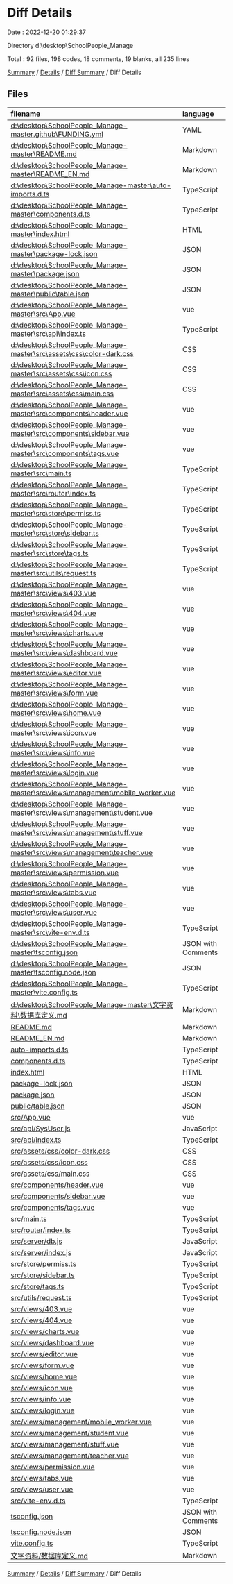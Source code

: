 # Diff Details

Date : 2022-12-20 01:29:37

Directory d:\\desktop\\SchoolPeople_Manage

Total : 92 files,  198 codes, 18 comments, 19 blanks, all 235 lines

[Summary](results.md) / [Details](details.md) / [Diff Summary](diff.md) / Diff Details

## Files
| filename | language | code | comment | blank | total |
| :--- | :--- | ---: | ---: | ---: | ---: |
| [d:\desktop\SchoolPeople_Manage-master\.github\FUNDING.yml](/d:%5Cdesktop%5CSchoolPeople_Manage-master%5C.github%5CFUNDING.yml) | YAML | -10 | -1 | -2 | -13 |
| [d:\desktop\SchoolPeople_Manage-master\README.md](/d:%5Cdesktop%5CSchoolPeople_Manage-master%5CREADME.md) | Markdown | -65 | 0 | -18 | -83 |
| [d:\desktop\SchoolPeople_Manage-master\README_EN.md](/d:%5Cdesktop%5CSchoolPeople_Manage-master%5CREADME_EN.md) | Markdown | -93 | 0 | -27 | -120 |
| [d:\desktop\SchoolPeople_Manage-master\auto-imports.d.ts](/d:%5Cdesktop%5CSchoolPeople_Manage-master%5Cauto-imports.d.ts) | TypeScript | -3 | -1 | -2 | -6 |
| [d:\desktop\SchoolPeople_Manage-master\components.d.ts](/d:%5Cdesktop%5CSchoolPeople_Manage-master%5Ccomponents.d.ts) | TypeScript | -49 | -3 | -3 | -55 |
| [d:\desktop\SchoolPeople_Manage-master\index.html](/d:%5Cdesktop%5CSchoolPeople_Manage-master%5Cindex.html) | HTML | -18 | -1 | -3 | -22 |
| [d:\desktop\SchoolPeople_Manage-master\package-lock.json](/d:%5Cdesktop%5CSchoolPeople_Manage-master%5Cpackage-lock.json) | JSON | -1,237 | 0 | -1 | -1,238 |
| [d:\desktop\SchoolPeople_Manage-master\package.json](/d:%5Cdesktop%5CSchoolPeople_Manage-master%5Cpackage.json) | JSON | -37 | 0 | -1 | -38 |
| [d:\desktop\SchoolPeople_Manage-master\public\table.json](/d:%5Cdesktop%5CSchoolPeople_Manage-master%5Cpublic%5Ctable.json) | JSON | -40 | 0 | 0 | -40 |
| [d:\desktop\SchoolPeople_Manage-master\src\App.vue](/d:%5Cdesktop%5CSchoolPeople_Manage-master%5Csrc%5CApp.vue) | vue | -7 | 0 | -2 | -9 |
| [d:\desktop\SchoolPeople_Manage-master\src\api\index.ts](/d:%5Cdesktop%5CSchoolPeople_Manage-master%5Csrc%5Capi%5Cindex.ts) | TypeScript | -7 | 0 | -2 | -9 |
| [d:\desktop\SchoolPeople_Manage-master\src\assets\css\color-dark.css](/d:%5Cdesktop%5CSchoolPeople_Manage-master%5Csrc%5Cassets%5Ccss%5Ccolor-dark.css) | CSS | -28 | 0 | 0 | -28 |
| [d:\desktop\SchoolPeople_Manage-master\src\assets\css\icon.css](/d:%5Cdesktop%5CSchoolPeople_Manage-master%5Csrc%5Cassets%5Ccss%5Cicon.css) | CSS | -4 | 0 | 0 | -4 |
| [d:\desktop\SchoolPeople_Manage-master\src\assets\css\main.css](/d:%5Cdesktop%5CSchoolPeople_Manage-master%5Csrc%5Cassets%5Ccss%5Cmain.css) | CSS | -160 | -4 | -37 | -201 |
| [d:\desktop\SchoolPeople_Manage-master\src\components\header.vue](/d:%5Cdesktop%5CSchoolPeople_Manage-master%5Csrc%5Ccomponents%5Cheader.vue) | vue | -150 | -4 | -6 | -160 |
| [d:\desktop\SchoolPeople_Manage-master\src\components\sidebar.vue](/d:%5Cdesktop%5CSchoolPeople_Manage-master%5Csrc%5Ccomponents%5Csidebar.vue) | vue | -138 | 0 | -10 | -148 |
| [d:\desktop\SchoolPeople_Manage-master\src\components\tags.vue](/d:%5Cdesktop%5CSchoolPeople_Manage-master%5Csrc%5Ccomponents%5Ctags.vue) | vue | -154 | 0 | -15 | -169 |
| [d:\desktop\SchoolPeople_Manage-master\src\main.ts](/d:%5Cdesktop%5CSchoolPeople_Manage-master%5Csrc%5Cmain.ts) | TypeScript | -28 | -2 | -4 | -34 |
| [d:\desktop\SchoolPeople_Manage-master\src\router\index.ts](/d:%5Cdesktop%5CSchoolPeople_Manage-master%5Csrc%5Crouter%5Cindex.ts) | TypeScript | -135 | -1 | -4 | -140 |
| [d:\desktop\SchoolPeople_Manage-master\src\store\permiss.ts](/d:%5Cdesktop%5CSchoolPeople_Manage-master%5Csrc%5Cstore%5Cpermiss.ts) | TypeScript | -21 | 0 | -3 | -24 |
| [d:\desktop\SchoolPeople_Manage-master\src\store\sidebar.ts](/d:%5Cdesktop%5CSchoolPeople_Manage-master%5Csrc%5Cstore%5Csidebar.ts) | TypeScript | -14 | 0 | -2 | -16 |
| [d:\desktop\SchoolPeople_Manage-master\src\store\tags.ts](/d:%5Cdesktop%5CSchoolPeople_Manage-master%5Csrc%5Cstore%5Ctags.ts) | TypeScript | -51 | 0 | -3 | -54 |
| [d:\desktop\SchoolPeople_Manage-master\src\utils\request.ts](/d:%5Cdesktop%5CSchoolPeople_Manage-master%5Csrc%5Cutils%5Crequest.ts) | TypeScript | -27 | 0 | -5 | -32 |
| [d:\desktop\SchoolPeople_Manage-master\src\views\403.vue](/d:%5Cdesktop%5CSchoolPeople_Manage-master%5Csrc%5Cviews%5C403.vue) | vue | -51 | 0 | -4 | -55 |
| [d:\desktop\SchoolPeople_Manage-master\src\views\404.vue](/d:%5Cdesktop%5CSchoolPeople_Manage-master%5Csrc%5Cviews%5C404.vue) | vue | -51 | 0 | -4 | -55 |
| [d:\desktop\SchoolPeople_Manage-master\src\views\charts.vue](/d:%5Cdesktop%5CSchoolPeople_Manage-master%5Csrc%5Cviews%5Ccharts.vue) | vue | -124 | 0 | -4 | -128 |
| [d:\desktop\SchoolPeople_Manage-master\src\views\dashboard.vue](/d:%5Cdesktop%5CSchoolPeople_Manage-master%5Csrc%5Cviews%5Cdashboard.vue) | vue | -270 | 0 | -25 | -295 |
| [d:\desktop\SchoolPeople_Manage-master\src\views\editor.vue](/d:%5Cdesktop%5CSchoolPeople_Manage-master%5Csrc%5Cviews%5Ceditor.vue) | vue | -34 | 0 | -4 | -38 |
| [d:\desktop\SchoolPeople_Manage-master\src\views\form.vue](/d:%5Cdesktop%5CSchoolPeople_Manage-master%5Csrc%5Cviews%5Cform.vue) | vue | -154 | 0 | -3 | -157 |
| [d:\desktop\SchoolPeople_Manage-master\src\views\home.vue](/d:%5Cdesktop%5CSchoolPeople_Manage-master%5Csrc%5Cviews%5Chome.vue) | vue | -25 | 0 | -2 | -27 |
| [d:\desktop\SchoolPeople_Manage-master\src\views\icon.vue](/d:%5Cdesktop%5CSchoolPeople_Manage-master%5Csrc%5Cviews%5Cicon.vue) | vue | -209 | 0 | -4 | -213 |
| [d:\desktop\SchoolPeople_Manage-master\src\views\info.vue](/d:%5Cdesktop%5CSchoolPeople_Manage-master%5Csrc%5Cviews%5Cinfo.vue) | vue | -9 | 0 | -2 | -11 |
| [d:\desktop\SchoolPeople_Manage-master\src\views\login.vue](/d:%5Cdesktop%5CSchoolPeople_Manage-master%5Csrc%5Cviews%5Clogin.vue) | vue | -123 | 0 | -7 | -130 |
| [d:\desktop\SchoolPeople_Manage-master\src\views\management\mobile_worker.vue](/d:%5Cdesktop%5CSchoolPeople_Manage-master%5Csrc%5Cviews%5Cmanagement%5Cmobile_worker.vue) | vue | -179 | -1 | -12 | -192 |
| [d:\desktop\SchoolPeople_Manage-master\src\views\management\student.vue](/d:%5Cdesktop%5CSchoolPeople_Manage-master%5Csrc%5Cviews%5Cmanagement%5Cstudent.vue) | vue | -179 | -1 | -12 | -192 |
| [d:\desktop\SchoolPeople_Manage-master\src\views\management\stuff.vue](/d:%5Cdesktop%5CSchoolPeople_Manage-master%5Csrc%5Cviews%5Cmanagement%5Cstuff.vue) | vue | -179 | -1 | -12 | -192 |
| [d:\desktop\SchoolPeople_Manage-master\src\views\management\teacher.vue](/d:%5Cdesktop%5CSchoolPeople_Manage-master%5Csrc%5Cviews%5Cmanagement%5Cteacher.vue) | vue | -179 | -1 | -12 | -192 |
| [d:\desktop\SchoolPeople_Manage-master\src\views\permission.vue](/d:%5Cdesktop%5CSchoolPeople_Manage-master%5Csrc%5Cviews%5Cpermission.vue) | vue | -127 | 0 | -11 | -138 |
| [d:\desktop\SchoolPeople_Manage-master\src\views\tabs.vue](/d:%5Cdesktop%5CSchoolPeople_Manage-master%5Csrc%5Cviews%5Ctabs.vue) | vue | -112 | 0 | -5 | -117 |
| [d:\desktop\SchoolPeople_Manage-master\src\views\user.vue](/d:%5Cdesktop%5CSchoolPeople_Manage-master%5Csrc%5Cviews%5Cuser.vue) | vue | -164 | 0 | -11 | -175 |
| [d:\desktop\SchoolPeople_Manage-master\src\vite-env.d.ts](/d:%5Cdesktop%5CSchoolPeople_Manage-master%5Csrc%5Cvite-env.d.ts) | TypeScript | -7 | -1 | -2 | -10 |
| [d:\desktop\SchoolPeople_Manage-master\tsconfig.json](/d:%5Cdesktop%5CSchoolPeople_Manage-master%5Ctsconfig.json) | JSON with Comments | -18 | 0 | -1 | -19 |
| [d:\desktop\SchoolPeople_Manage-master\tsconfig.node.json](/d:%5Cdesktop%5CSchoolPeople_Manage-master%5Ctsconfig.node.json) | JSON | -9 | 0 | -1 | -10 |
| [d:\desktop\SchoolPeople_Manage-master\vite.config.ts](/d:%5Cdesktop%5CSchoolPeople_Manage-master%5Cvite.config.ts) | TypeScript | -22 | 0 | -1 | -23 |
| [d:\desktop\SchoolPeople_Manage-master\文字资料\数据库定义.md](/d:%5Cdesktop%5CSchoolPeople_Manage-master%5C%E6%96%87%E5%AD%97%E8%B5%84%E6%96%99%5C%E6%95%B0%E6%8D%AE%E5%BA%93%E5%AE%9A%E4%B9%89.md) | Markdown | -64 | 0 | -14 | -78 |
| [README.md](/README.md) | Markdown | 65 | 0 | 18 | 83 |
| [README_EN.md](/README_EN.md) | Markdown | 93 | 0 | 27 | 120 |
| [auto-imports.d.ts](/auto-imports.d.ts) | TypeScript | 3 | 1 | 2 | 6 |
| [components.d.ts](/components.d.ts) | TypeScript | 49 | 3 | 3 | 55 |
| [index.html](/index.html) | HTML | 18 | 1 | 3 | 22 |
| [package-lock.json](/package-lock.json) | JSON | 1,237 | 0 | 1 | 1,238 |
| [package.json](/package.json) | JSON | 37 | 0 | 1 | 38 |
| [public/table.json](/public/table.json) | JSON | 40 | 0 | 0 | 40 |
| [src/App.vue](/src/App.vue) | vue | 7 | 0 | 2 | 9 |
| [src/api/SysUser.js](/src/api/SysUser.js) | JavaScript | 150 | 10 | 11 | 171 |
| [src/api/index.ts](/src/api/index.ts) | TypeScript | 7 | 0 | 2 | 9 |
| [src/assets/css/color-dark.css](/src/assets/css/color-dark.css) | CSS | 28 | 0 | 0 | 28 |
| [src/assets/css/icon.css](/src/assets/css/icon.css) | CSS | 4 | 0 | 0 | 4 |
| [src/assets/css/main.css](/src/assets/css/main.css) | CSS | 160 | 4 | 37 | 201 |
| [src/components/header.vue](/src/components/header.vue) | vue | 150 | 4 | 6 | 160 |
| [src/components/sidebar.vue](/src/components/sidebar.vue) | vue | 133 | 0 | 10 | 143 |
| [src/components/tags.vue](/src/components/tags.vue) | vue | 159 | 0 | 17 | 176 |
| [src/main.ts](/src/main.ts) | TypeScript | 28 | 2 | 4 | 34 |
| [src/router/index.ts](/src/router/index.ts) | TypeScript | 135 | 1 | 4 | 140 |
| [src/server/db.js](/src/server/db.js) | JavaScript | 9 | 1 | 0 | 10 |
| [src/server/index.js](/src/server/index.js) | JavaScript | 18 | 8 | 6 | 32 |
| [src/store/permiss.ts](/src/store/permiss.ts) | TypeScript | 21 | 0 | 3 | 24 |
| [src/store/sidebar.ts](/src/store/sidebar.ts) | TypeScript | 14 | 0 | 2 | 16 |
| [src/store/tags.ts](/src/store/tags.ts) | TypeScript | 51 | 0 | 3 | 54 |
| [src/utils/request.ts](/src/utils/request.ts) | TypeScript | 27 | 0 | 5 | 32 |
| [src/views/403.vue](/src/views/403.vue) | vue | 51 | 0 | 4 | 55 |
| [src/views/404.vue](/src/views/404.vue) | vue | 51 | 0 | 4 | 55 |
| [src/views/charts.vue](/src/views/charts.vue) | vue | 120 | 0 | 4 | 124 |
| [src/views/dashboard.vue](/src/views/dashboard.vue) | vue | 270 | 0 | 25 | 295 |
| [src/views/editor.vue](/src/views/editor.vue) | vue | 34 | 0 | 4 | 38 |
| [src/views/form.vue](/src/views/form.vue) | vue | 154 | 0 | 3 | 157 |
| [src/views/home.vue](/src/views/home.vue) | vue | 25 | 0 | 2 | 27 |
| [src/views/icon.vue](/src/views/icon.vue) | vue | 209 | 0 | 4 | 213 |
| [src/views/info.vue](/src/views/info.vue) | vue | 9 | 0 | 2 | 11 |
| [src/views/login.vue](/src/views/login.vue) | vue | 131 | 0 | 7 | 138 |
| [src/views/management/mobile_worker.vue](/src/views/management/mobile_worker.vue) | vue | 179 | 1 | 12 | 192 |
| [src/views/management/student.vue](/src/views/management/student.vue) | vue | 179 | 1 | 12 | 192 |
| [src/views/management/stuff.vue](/src/views/management/stuff.vue) | vue | 179 | 1 | 12 | 192 |
| [src/views/management/teacher.vue](/src/views/management/teacher.vue) | vue | 206 | 1 | 14 | 221 |
| [src/views/permission.vue](/src/views/permission.vue) | vue | 127 | 0 | 11 | 138 |
| [src/views/tabs.vue](/src/views/tabs.vue) | vue | 112 | 0 | 5 | 117 |
| [src/views/user.vue](/src/views/user.vue) | vue | 164 | 0 | 11 | 175 |
| [src/vite-env.d.ts](/src/vite-env.d.ts) | TypeScript | 7 | 1 | 2 | 10 |
| [tsconfig.json](/tsconfig.json) | JSON with Comments | 18 | 0 | 1 | 19 |
| [tsconfig.node.json](/tsconfig.node.json) | JSON | 9 | 0 | 1 | 10 |
| [vite.config.ts](/vite.config.ts) | TypeScript | 22 | 0 | 1 | 23 |
| [文字资料/数据库定义.md](/%E6%96%87%E5%AD%97%E8%B5%84%E6%96%99/%E6%95%B0%E6%8D%AE%E5%BA%93%E5%AE%9A%E4%B9%89.md) | Markdown | 64 | 0 | 14 | 78 |

[Summary](results.md) / [Details](details.md) / [Diff Summary](diff.md) / Diff Details